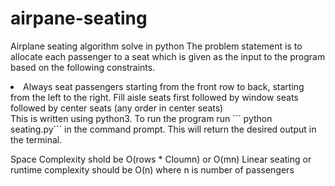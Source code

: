 # airpane-seating
Airplane seating algorithm solve in python
The problem statement is to allocate each passenger to a seat which is given as the input to the program based on the following constraints.
<li>
Always seat passengers starting from the front row to back, starting from the left to the right.
Fill aisle seats first followed by window seats followed by center seats (any order in center seats)
</li>
This is written using python3. To run the program run ``` python seating.py``` in the command prompt. This will return the desired output in the terminal.

Space Complexity shold be O(rows * Cloumn) or O(mn)
Linear seating or runtime complexity should be O(n) where n is number of passengers
